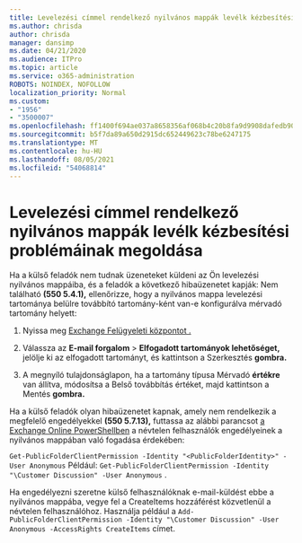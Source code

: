 ```yaml
---
title: Levelezési címmel rendelkező nyilvános mappák levélk kézbesítési problémáinak megoldása
ms.author: chrisda
author: chrisda
manager: dansimp
ms.date: 04/21/2020
ms.audience: ITPro
ms.topic: article
ms.service: o365-administration
ROBOTS: NOINDEX, NOFOLLOW
localization_priority: Normal
ms.custom:
- "1956"
- "3500007"
ms.openlocfilehash: ff1400f694ae037a8658356af068b4c20b8fa9d9908dafedb90db7bb6859530f
ms.sourcegitcommit: b5f7da89a650d2915dc652449623c78be6247175
ms.translationtype: MT
ms.contentlocale: hu-HU
ms.lasthandoff: 08/05/2021
ms.locfileid: "54068814"
---
```

# <a name="fix-email-delivery-issues-to-mail-enabled-public-folders"></a>Levelezési címmel rendelkező nyilvános mappák levélk kézbesítési problémáinak megoldása

Ha a külső feladók nem tudnak üzeneteket küldeni az Ön levelezési nyilvános mappáiba, és a feladók a következő hibaüzenetet kapják: Nem található **(550 5.4.1),** ellenőrizze, hogy a nyilvános mappa levelezési tartománya belülre továbbító tartomány-ként van-e konfigurálva mérvadó tartomány helyett:

1. Nyissa meg [Exchange Felügyeleti központot .](https://docs.microsoft.com/Exchange/exchange-admin-center)

2. Válassza az **E-mail forgalom** \> **Elfogadott tartományok lehetőséget,** jelölje ki az elfogadott tartományt, és kattintson a Szerkesztés **gombra.**

3. A megnyíló tulajdonságlapon, ha a tartomány típusa Mérvadó  **értékre** van állítva, módosítsa a Belső továbbítás értéket, majd kattintson a Mentés **gombra.**

Ha a külső feladók olyan hibaüzenetet kapnak, amely nem rendelkezik a megfelelő engedélyekkel **(550 5.7.13),** futtassa az alábbi parancsot [a Exchange Online PowerShellben](https://docs.microsoft.com/powershell/exchange/exchange-online/connect-to-exchange-online-powershell/connect-to-exchange-online-powershell) a névtelen felhasználók engedélyeinek a nyilvános mappában való fogadása érdekében:

`Get-PublicFolderClientPermission -Identity "<PublicFolderIdentity>" -User Anonymous` Például: `Get-PublicFolderClientPermission -Identity "\Customer Discussion" -User Anonymous` .

Ha engedélyezni szeretne külső felhasználóknak e-mail-küldést ebbe a nyilvános mappába, vegye fel a CreateItems hozzáférést közvetlenül a névtelen felhasználóhoz. Használja például a `Add-PublicFolderClientPermission -Identity "\Customer Discussion" -User Anonymous -AccessRights CreateItems` címet.
